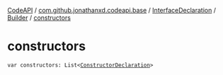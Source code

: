 [CodeAPI](../../../index.md) / [com.github.jonathanxd.codeapi.base](../../index.md) / [InterfaceDeclaration](../index.md) / [Builder](index.md) / [constructors](.)

# constructors

`var constructors: List<`[`ConstructorDeclaration`](../../-constructor-declaration/index.md)`>`